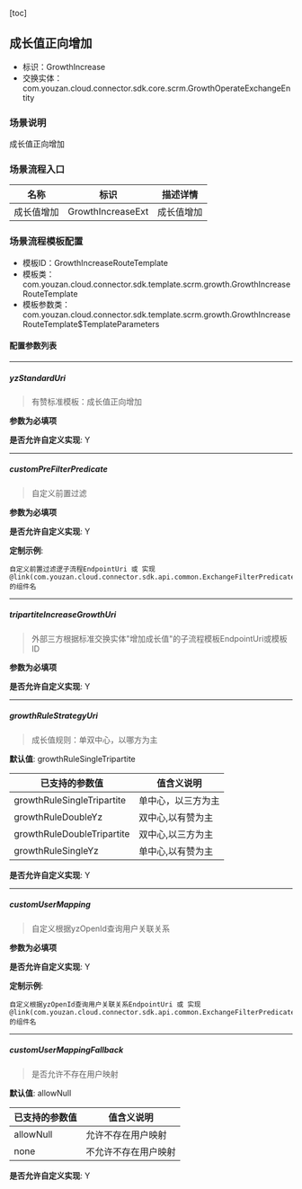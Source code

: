 [toc]

## 成长值正向增加
- 标识：GrowthIncrease
- 交换实体：com.youzan.cloud.connector.sdk.core.scrm.GrowthOperateExchangeEntity
### 场景说明
成长值正向增加
### 场景流程入口

名称 | 标识 | 描述详情
---|---|---
成长值增加 | GrowthIncreaseExt | 成长值增加

### 场景流程模板配置
- 模板ID：GrowthIncreaseRouteTemplate
- 模板类：com.youzan.cloud.connector.sdk.template.scrm.growth.GrowthIncreaseRouteTemplate
- 模板参数类：com.youzan.cloud.connector.sdk.template.scrm.growth.GrowthIncreaseRouteTemplate$TemplateParameters

#### 配置参数列表

---
##### yzStandardUri
> 有赞标准模板：成长值正向增加

**参数为必填项**


**是否允许自定义实现**: Y

---
##### customPreFilterPredicate
> 自定义前置过滤

**参数为必填项**


**是否允许自定义实现**: Y


**定制示例**:
```
自定义前置过滤逻子流程EndpointUri 或 实现@link(com.youzan.cloud.connector.sdk.api.common.ExchangeFilterPredicate)的组件名
```
---
##### tripartiteIncreaseGrowthUri
> 外部三方根据标准交换实体"增加成长值"的子流程模板EndpointUri或模板ID

**参数为必填项**


**是否允许自定义实现**: Y

---
##### growthRuleStrategyUri
> 成长值规则：单双中心，以哪方为主

**默认值**: growthRuleSingleTripartite

已支持的参数值 | 值含义说明
---|---
growthRuleSingleTripartite | 单中心，以三方为主
growthRuleDoubleYz | 双中心,以有赞为主
growthRuleDoubleTripartite | 双中心,以三方为主
growthRuleSingleYz | 单中心,以有赞为主

**是否允许自定义实现**: Y

---
##### customUserMapping
> 自定义根据yzOpenId查询用户关联关系

**参数为必填项**


**是否允许自定义实现**: Y


**定制示例**:
```
自定义根据yzOpenId查询用户关联关系EndpointUri 或 实现@link(com.youzan.cloud.connector.sdk.api.common.ExchangeFilterPredicate)的组件名
```
---
##### customUserMappingFallback
> 是否允许不存在用户映射

**默认值**: allowNull

已支持的参数值 | 值含义说明
---|---
allowNull | 允许不存在用户映射
none | 不允许不存在用户映射

**是否允许自定义实现**: Y


